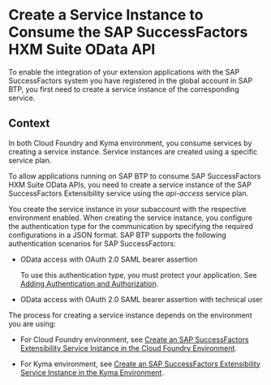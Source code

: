 <!-- loio46c5ea17eff94bc6949857e588797273 -->

# Create a Service Instance to Consume the SAP SuccessFactors HXM Suite OData API

To enable the integration of your extension applications with the SAP SuccessFactors system you have registered in the global account in SAP BTP, you first need to create a service instance of the corresponding service.



## Context

In both Cloud Foundry and Kyma environment, you consume services by creating a service instance. Service instances are created using a specific service plan.

To allow applications running on SAP BTP to consume SAP SuccessFactors HXM Suite OData APIs, you need to create a service instance of the SAP SuccessFactors Extensibility service using the *api-access* service plan.

You create the service instance in your subaccount with the respective environment enabled. When creating the service instance, you configure the authentication type for the communication by specifying the required configurations in a JSON format. SAP BTP supports the following authentication scenarios for SAP SuccessFactors:

-   OData access with OAuth 2.0 SAML bearer assertion

    To use this authentication type, you must protect your application. See [Adding Authentication and Authorization](../30-development/adding-authentication-and-authorization-419ae2e.md).

-   OData access with OAuth 2.0 SAML bearer assertion with technical user


The process for creating a service instance depends on the environment you are using:

-   For Cloud Foundry environment, see [Create an SAP SuccessFactors Extensibility Service Instance in the Cloud Foundry Environment](create-an-sap-successfactors-extensibility-service-instance-in-the-cloud-foundry-environm-8b774e4.md).

-   For Kyma environment, see [Create an SAP SuccessFactors Extensibility Service Instance in the Kyma Environment](create-an-sap-successfactors-extensibility-service-instance-in-the-kyma-environment-f371f81.md).



